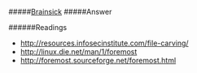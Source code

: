 #####[Brainsick](http://ringzer0team.com/challenges/122)
#####Answer

######Readings  
* http://resources.infosecinstitute.com/file-carving/
* http://linux.die.net/man/1/foremost
* http://foremost.sourceforge.net/foremost.html
